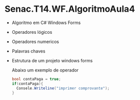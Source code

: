 # Senac.T14.WF.AlgoritmoAula4
- Algoritmo em C# Windows Forms
- Operadores lógicos
- Operadores numericos
- Palavras chaves
- Estrutura de um projeto windows forms

  Abaixo um exemplo de operador
  
  ```csharp
  bool contaPaga = true;
  if(contaPaga){
    Consele.Writeline("imprimer comprovante");
  }

  
